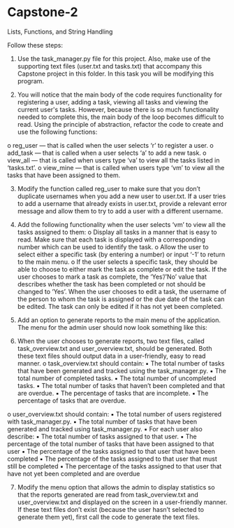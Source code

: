 # Capstone-2
Lists, Functions, and String Handling

Follow these steps:
1. Use the task_manager.py file for this project. Also, make use of the
supporting text files (user.txt and tasks.txt) that accompany this
Capstone project in this folder. In this task you will be modifying this
program.

2. You will notice that the main body of the code requires functionality for
registering a user, adding a task, viewing all tasks and viewing the current
user's tasks. However, because there is so much functionality needed to
complete this, the main body of the loop becomes difficult to read. Using
the principle of abstraction, refactor the code to create and use the
following functions:

o reg_user — that is called when the user selects ‘r’ to register a user.
o add_task — that is called when a user selects ‘a’ to add a new task.
o view_all — that is called when users type ‘va’ to view all the tasks
listed in ‘tasks.txt’.
o view_mine — that is called when users type ‘vm’ to view all the
tasks that have been assigned to them.

3. Modify the function called reg_user to make sure that you don’t duplicate
usernames when you add a new user to user.txt. If a user tries to add a
username that already exists in user.txt, provide a relevant error message
and allow them to try to add a user with a different username.

4. Add the following functionality when the user selects ‘vm’ to view all the
tasks assigned to them:
o Display all tasks in a manner that is easy to read. Make sure that
each task is displayed with a corresponding number which can be
used to identify the task.
o Allow the user to select either a specific task (by entering a number)
or input ‘-1’ to return to the main menu.
o If the user selects a specific task, they should be able to choose to
either mark the task as complete or edit the task. If the user
chooses to mark a task as complete, the ‘Yes’/’No’ value that
describes whether the task has been completed or not should be
changed to ‘Yes’. When the user chooses to edit a task, the
username of the person to whom the task is assigned or the due
date of the task can be edited. The task can only be edited if it has
not yet been completed.

5. Add an option to generate reports to the main menu of the application.
The menu for the admin user should now look something like this:

6. When the user chooses to generate reports, two text files, called
task_overview.txt and user_overview.txt, should be generated. Both
these text files should output data in a user-friendly, easy to read manner.
o task_overview.txt should contain:
▪ The total number of tasks that have been generated and
tracked using the task_manager.py.
▪ The total number of completed tasks.
▪ The total number of uncompleted tasks.
▪ The total number of tasks that haven’t been completed and
that are overdue.
▪ The percentage of tasks that are incomplete.
▪ The percentage of tasks that are overdue.

o user_overview.txt should contain:
▪ The total number of users registered with task_manager.py.
▪ The total number of tasks that have been generated and
tracked using task_manager.py.
▪ For each user also describe:
▪ The total number of tasks assigned to that user.
▪ The percentage of the total number of tasks that have
been assigned to that user
▪ The percentage of the tasks assigned to that user that
have been completed
▪ The percentage of the tasks assigned to that user that
must still be completed
▪ The percentage of the tasks assigned to that user that
have not yet been completed and are overdue

7. Modify the menu option that allows the admin to display statistics so that
the reports generated are read from task_overview.txt and
user_overview.txt and displayed on the screen in a user-friendly manner.
If these text files don’t exist (because the user hasn’t selected to generate
them yet), first call the code to generate the text files.
